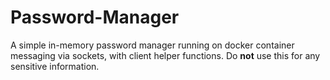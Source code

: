 # Password-Manager

A simple in-memory password manager running on docker container messaging via sockets, with client helper functions. Do **not** use this for any sensitive information.